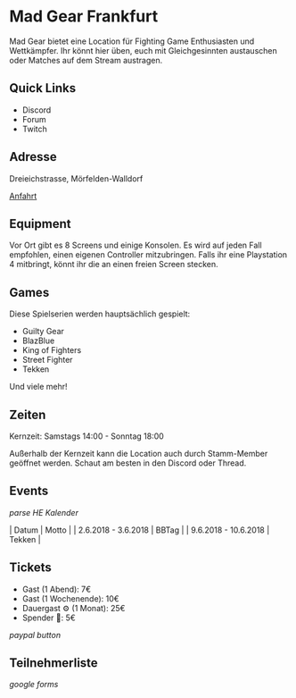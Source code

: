 # Mad Gear Frankfurt

Mad Gear bietet eine Location für Fighting Game Enthusiasten und Wettkämpfer. Ihr könnt hier üben, euch mit Gleichgesinnten austauschen oder Matches auf dem Stream austragen.

## Quick Links

- Discord
- Forum
- Twitch

## Adresse
Dreieichstrasse, Mörfelden-Walldorf

[Anfahrt](./anfahrt.md)

## Equipment
Vor Ort gibt es 8 Screens und einige Konsolen. Es wird auf jeden Fall empfohlen, einen eigenen Controller mitzubringen. Falls ihr eine Playstation 4 mitbringt, könnt ihr die an einen freien Screen stecken.

## Games

Diese Spielserien werden hauptsächlich gespielt:
- Guilty Gear
- BlazBlue
- King of Fighters
- Street Fighter
- Tekken

Und viele mehr!

## Zeiten
Kernzeit:
Samstags 14:00 - Sonntag 18:00

Außerhalb der Kernzeit kann die Location auch durch Stamm-Member geöffnet werden. Schaut am besten in den Discord oder Thread.

## Events
*parse HE Kalender*

| Datum | Motto |
| 2.6.2018 - 3.6.2018 	| BBTag 	|
|  9.6.2018 - 10.6.2018 | Tekken |

## Tickets

- Gast (1 Abend): 7€
- Gast (1 Wochenende): 10€
- Dauergast ⚙️ (1 Monat): 25€
- Spender 🙏: 5€

*paypal button*

## Teilnehmerliste
*google forms* 
